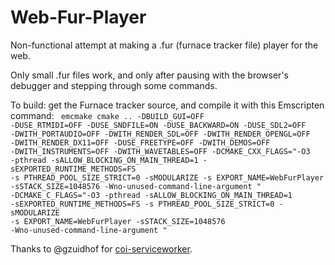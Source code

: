 # Web-Fur-Player
Non-functional attempt at making a .fur (furnace tracker file) player for the web.

Only small .fur files work, and only after pausing with the browser's debugger and stepping through some commands.

To build: get the Furnace tracker source, and compile it with this Emscripten command:
<code>
emcmake cmake .. -DBUILD_GUI=OFF -DUSE_RTMIDI=OFF -DUSE_SNDFILE=ON -DUSE_BACKWARD=ON -DUSE_SDL2=OFF -DWITH_PORTAUDIO=OFF -DWITH_RENDER_SDL=OFF -DWITH_RENDER_OPENGL=OFF -DWITH_RENDER_DX11=OFF -DUSE_FREETYPE=OFF -DWITH_DEMOS=OFF -DWITH_INSTRUMENTS=OFF -DWITH_WAVETABLES=OFF -DCMAKE_CXX_FLAGS="-O3 -pthread -sALLOW_BLOCKING_ON_MAIN_THREAD=1 -sEXPORTED_RUNTIME_METHODS=FS -s PTHREAD_POOL_SIZE_STRICT=0 -sMODULARIZE -s EXPORT_NAME=WebFurPlayer -sSTACK_SIZE=1048576 -Wno-unused-command-line-argument " -DCMAKE_C_FLAGS="-O3 -pthread -sALLOW_BLOCKING_ON_MAIN_THREAD=1 -sEXPORTED_RUNTIME_METHODS=FS -s PTHREAD_POOL_SIZE_STRICT=0 -sMODULARIZE -s EXPORT_NAME=WebFurPlayer -sSTACK_SIZE=1048576 -Wno-unused-command-line-argument "
</code>

Thanks to @gzuidhof for [coi-serviceworker](https://github.com/gzuidhof/coi-serviceworker/tree/master).
